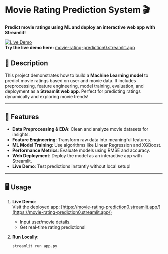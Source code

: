 # Movie Rating Prediction System 🎬  
**Predict movie ratings using ML and deploy an interactive web app with Streamlit!**  

[![Live Demo](https://static.streamlit.io/badges/streamlit_badge_black_white.svg)](https://movie-rating-prediction0.streamlit.app/)  
**Try the live demo here:** [movie-rating-prediction0.streamlit.app](https://movie-rating-prediction0.streamlit.app/)  

## 📝 Description  
This project demonstrates how to build a **Machine Learning model** to predict movie ratings based on user and movie data. It includes preprocessing, feature engineering, model training, evaluation, and deployment as a **Streamlit web app**. Perfect for predicting ratings dynamically and exploring movie trends!  

---

## 🚀 Features  
- **Data Preprocessing & EDA**: Clean and analyze movie datasets for insights.  
- **Feature Engineering**: Transform raw data into meaningful features.  
- **ML Model Training**: Use algorithms like Linear Regression and XGBoost.  
- **Performance Metrics**: Evaluate models using RMSE and accuracy.  
- **Web Deployment**: Deploy the model as an interactive app with Streamlit.  
- **Live Demo**: Test predictions instantly without local setup!  

---

## 🖥️ Usage  
1. **Live Demo**:  
   Visit the deployed app: [https://movie-rating-prediction0.streamlit.app/](https://movie-rating-prediction0.streamlit.app/)  
   - Input user/movie details.  
   - Get real-time rating predictions!  

2. **Run Locally**:  
   ```bash  
   streamlit run app.py  
